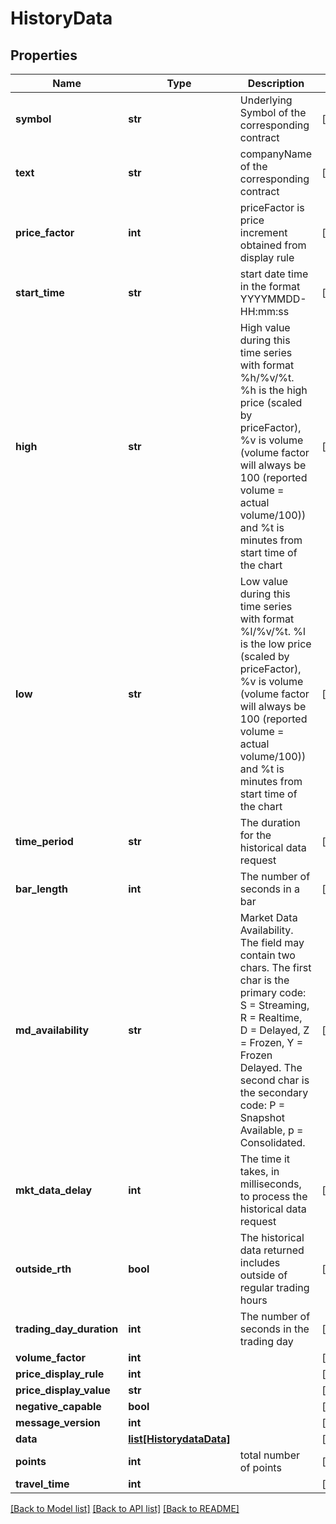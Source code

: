 # HistoryData

## Properties
Name | Type | Description | Notes
------------ | ------------- | ------------- | -------------
**symbol** | **str** | Underlying Symbol of the corresponding contract | [optional] 
**text** | **str** | companyName of the corresponding contract | [optional] 
**price_factor** | **int** | priceFactor is price increment obtained from display rule | [optional] 
**start_time** | **str** | start date time in the format YYYYMMDD-HH:mm:ss | [optional] 
**high** | **str** | High value during this time series with format %h/%v/%t. %h is the high price (scaled by priceFactor), %v is volume (volume factor will always be 100 (reported volume &#x3D; actual volume/100)) and %t is minutes from start time of the chart  | [optional] 
**low** | **str** | Low value during this time series with format %l/%v/%t. %l is the low price (scaled by priceFactor), %v is volume (volume factor will always be 100 (reported volume &#x3D; actual volume/100)) and %t is minutes from start time of the chart  | [optional] 
**time_period** | **str** | The duration for the historical data request | [optional] 
**bar_length** | **int** | The number of seconds in a bar | [optional] 
**md_availability** | **str** | Market Data Availability. The field may contain two chars. The first char is the primary code: S &#x3D; Streaming, R &#x3D; Realtime, D &#x3D; Delayed, Z &#x3D; Frozen, Y &#x3D; Frozen Delayed. The second char is the secondary code: P &#x3D; Snapshot Available, p &#x3D; Consolidated.  | [optional] 
**mkt_data_delay** | **int** | The time it takes, in milliseconds, to process the historical data request | [optional] 
**outside_rth** | **bool** | The historical data returned includes outside of regular trading hours  | [optional] 
**trading_day_duration** | **int** | The number of seconds in the trading day | [optional] 
**volume_factor** | **int** |  | [optional] 
**price_display_rule** | **int** |  | [optional] 
**price_display_value** | **str** |  | [optional] 
**negative_capable** | **bool** |  | [optional] 
**message_version** | **int** |  | [optional] 
**data** | [**list[HistorydataData]**](HistorydataData.md) |  | [optional] 
**points** | **int** | total number of points | [optional] 
**travel_time** | **int** |  | [optional] 

[[Back to Model list]](../README.md#documentation-for-models) [[Back to API list]](../README.md#documentation-for-api-endpoints) [[Back to README]](../README.md)


